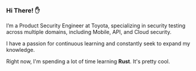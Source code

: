 ### Hi There! ✋

I’m a Product Security Engineer at Toyota, specializing in security testing across multiple domains, including Mobile, API, and Cloud security.

I have a passion for continuous learning and constantly seek to expand my knowledge.

Right now, I'm spending a lot of time learning **Rust**. It's pretty cool.
